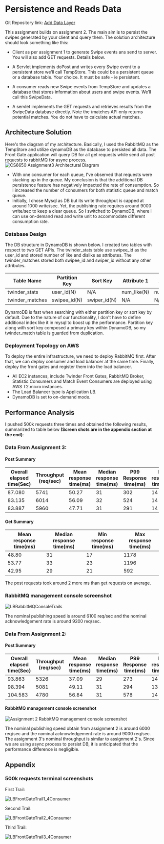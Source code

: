 # Persistence and Reads Data

Git Repository link: [Add Data Layer](https://github.com/Jasonhaoyuan93/DistributedAndScalableSystem/tree/main/Add%20Data%20Layer)

This assignment builds on assignment 2. The main aim is to persist the swipes generated by your client and query them. The solution architecture should look something like this:

- Client as per assignment 1 to generate Swipe events ans send to server. You will also add GET requests. Details below.

- A Servlet implements doPost and writes every Swipe event to a persistent store we’ll call TempStore. This could be a persistent queue or a database table. Your choice. It must be safe - ie persistent.

- A consumer reads new Swipe events from TempStore and updates a database that stores information about users and swipe events. We’ll call this SwipeData.

- A servlet implements the GET requests and retrieves results from the SwipeData database directly. Note the /matches API only returns potential matches. You do not have to calculate actual matches.

## Architecture Solution
Here's the diagram of my architecture. Basically, I used the RabbitMQ as the TempStore and utilize dynamoDB as the database to persisted all data. The Front Gate application will query DB for all get requests while send all post requests to rabbitMQ for async process. 
![CS6650 Assignment3 Architectural Diagram](ArchitecturalDiagram.jpg)

- With one consumer for each queue, I've observed that requests were stacking up in the queue. My conclusion is that the additional DB persistence feature has negatively impacted the rate of consumption. So I increased the number of consumers for both statistic queue and match queue. 
- Initially, I chose Mysql as DB but its write throughput is capped at around 1000 write/sec. Yet, the publishing rate requires around 9000 write/sec to keep a clear queue. So I switched to DynamoDB, where I can use on-demand read and write unit to accommodate different consumption rate. 

### Database Design
The DB structure in DynamoDB is shown below. I created two tables with respect to two GET APIs. The twinder_stats table use swipee_id as the user_id and stored number of like and dislike as attributes. The twinder_matches stored both swipee_id and swiper_id without any other attributes. 

|Table Name|Partition Key|Sort Key|Attribute 1|Attribute 2|
|----------|-------------|--------|-----------|-----------|
|twinder_stats|user_id(N)|N/A|num_like(N)|num_dislike(N)|
|twinder_matches|swipee_id(N)|swiper_id(N)|N/A|N/A|

DynamoDB is fast when searching with either partition key or sort key by default. Due to the nature of our functionality, I don't have to define additional index like it in mysql to boost up the performance. Partition key along with sort key composed a primary key within DynamoDB, so my twinder_match table is guarded from duplication. 

### Deployment Topology on AWS
To deploy the entire infrastructure, we need to deploy RabbitMQ first. After that, we can deploy consumer and load balancer at the same time. Finally, deploy the front gates and register them into the load balancer. 
- All EC2 instances, include Twinder Front Gates, RabbitMQ Broker, Statistic Consumers and Match Event Consumers are deployed using AWS T2.micro instances. 
- The Load Balancer type is Application LB. 
- DynamoDB is set to on-demand mode.

## Performance Analysis
I pushed 500k requests three times and obtained the following results, summarized to table below <b>(Screen shots are in the appendix section at the end)</b>: 
### Data From Assignment 3:
#### Post Summary

|Overall elapsed time(Sec)|Throughput (req/sec)|Mean response time(ms)|Median response time(ms)|P99 Response time(ms)|Min response time(ms)|Max response time(ms)|
|------------------------|--------------------|----------------------|------------------------|-----------------|---------------------|---------------------|
|87.080|5741|50.27|31|302|14|10380|
|83.135|6014|56.09|32|524|14|16151|
|83.887|5960|47.71|31|291|14|13130|

#### Get Summary
|Mean response time(ms)|Median response time(ms)|Min response time(ms)|Max response time(ms)|
|----------------------|------------------------|---------------------|---------------------|
|48.80|31|17|1178|
|53.77|33|23|1196|
|42.95|29|21|592|

The post requests took around 2 more ms than get requests on average. 

### RabbitMQ management console screenshot

![LBRabbitMQConsoleTrails](LBRabbitMQConsoleTrails.PNG)

The nominal publishing speed is around 6100 req/sec and the nominal acknowledgement rate is around 9200 req/sec. 


### Data From Assignment 2:
#### Post Summary
|Overall elapsed time(Sec)|Throughput (req/sec)|Mean response time(ms)|Median response time(ms)|P99 Response time(ms)|Min response time(ms)|Max response time(ms)|
|------------------------|--------------------|----------------------|------------------------|-----------------|---------------------|---------------------|
|93.863|5326|37.09|29|273|14|1636|
|98.394|5081|49.11|31|294|13|3074|
|104.583|4780|56.84|31|578|14|574

#### RabbitMQ management console screenshot

![Assignment 2 RabbitMQ management console screenshot](500k_LBFrontGate.png)

The nominal publishing speed obtain from assignment 2 is around 6000 req/sec and the nominal acknowledgement rate is around 9000 req/sec. The assignment 3's nominal throughput is similar to assignment 2's. Since we are using async process to persist DB, it is anticipated that the performance difference is negligible. 

## Appendix
### 500k requests terminal screenshots
First Trail:

![LBFrontGateTrail1_4Consumer](LBFrontGateTrail1_4Consumer.PNG)

Second Trail:

![LBFrontGateTrail2_4Consumer](LBFrontGateTrail2_4Consumer.PNG)

Third Trail:

![LBFrontGateTrail3_4Consumer](LBFrontGateTrail3_4Consumer.PNG)

